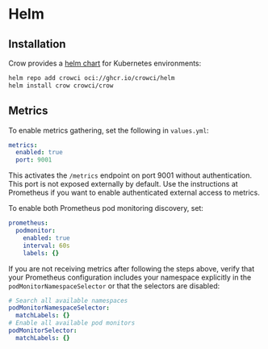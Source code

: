 # Helm

## Installation

Crow provides a [helm chart](https://github.com/crowci/helm) for Kubernetes environments:

```sh
helm repo add crowci oci://ghcr.io/crowci/helm
helm install crow crowci/crow
```

## Metrics

To enable metrics gathering, set the following in `values.yml`:

```yaml
metrics:
  enabled: true
  port: 9001
```

This activates the `/metrics` endpoint on port 9001 without authentication.
This port is not exposed externally by default.
Use the instructions at Prometheus if you want to enable authenticated external access to metrics.

To enable both Prometheus pod monitoring discovery, set:

```yaml
prometheus:
  podmonitor:
    enabled: true
    interval: 60s
    labels: {}
```

If you are not receiving metrics after following the steps above, verify that your Prometheus configuration includes your namespace explicitly in the `podMonitorNamespaceSelector` or that the selectors are disabled:

```yaml
# Search all available namespaces
podMonitorNamespaceSelector:
  matchLabels: {}
# Enable all available pod monitors
podMonitorSelector:
  matchLabels: {}
```
